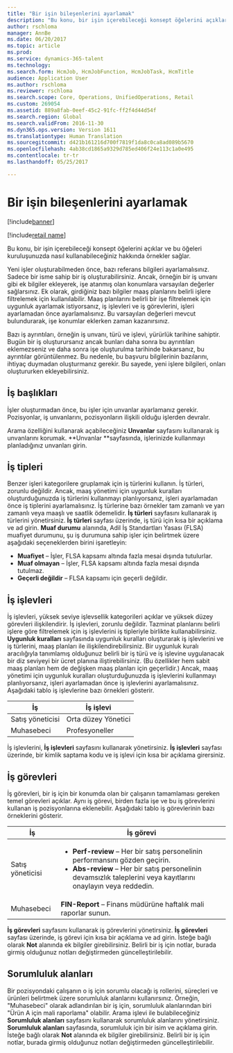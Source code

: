 ```yaml
---
title: "Bir işin bileşenlerini ayarlamak"
description: "Bu konu, bir işin içerebileceği konsept öğelerini açıklar ve bu öğeleri kuruluşunuzda nasıl kullanabileceğiniz hakkında örnekler sağlar."
author: rschloma
manager: AnnBe
ms.date: 06/20/2017
ms.topic: article
ms.prod: 
ms.service: dynamics-365-talent
ms.technology: 
ms.search.form: HcmJob, HcmJobFunction, HcmJobTask, HcmTitle
audience: Application User
ms.author: rschloma
ms.reviewer: rschloma
ms.search.scope: Core, Operations, UnifiedOperations, Retail
ms.custom: 269054
ms.assetid: 889a8fab-0eef-45c2-91fc-ff2f4d44d54f
ms.search.region: Global
ms.search.validFrom: 2016-11-30
ms.dyn365.ops.version: Version 1611
ms.translationtype: Human Translation
ms.sourcegitcommit: d421b161216d700f7819f1da8c0ca8ad089b5670
ms.openlocfilehash: 4ab38cd1865a9329d785ed406f24e113c1a0e495
ms.contentlocale: tr-tr
ms.lasthandoff: 05/25/2017

---
```


# <a name="setting-up-the-components-of-a-job"></a>Bir işin bileşenlerini ayarlamak

[!include[banner](includes/banner.md)]

[!include[retail name](includes/retail-name.md)]


Bu konu, bir işin içerebileceği konsept öğelerini açıklar ve bu öğeleri kuruluşunuzda nasıl kullanabileceğiniz hakkında örnekler sağlar. 

Yeni işler oluşturabilmeden önce, bazı referans bilgileri ayarlamalısınız. Sadece bir isme sahip bir iş oluşturabilirsiniz. Ancak, örneğin bir iş unvanı gibi ek bilgiler ekleyerek, işe atanmış olan konumlara varsayılan değerler sağlarsınız. Ek olarak, girdiğiniz bazı bilgiler maaş planlarını belirli işlere filtrelemek için kullanılabilir. Maaş planlarını belirli bir işe filtrelemek için uygunluk ayarlamak istiyorsanız, iş işlevleri ve iş görevlerini, işleri ayarlamadan önce ayarlamalısınız. Bu varsayılan değerleri mevcut bulundurarak, işe konumlar eklerken zaman kazanırsınız. 

Bazı iş ayrıntıları, örneğin iş unvanı, türü ve işlevi, yürürlük tarihine sahiptir. Bugün bir iş oluşturursanız ancak bunları daha sonra bu ayrıntıları eklemezseniz ve daha sonra işe oluşturulma tarihinde bakarsanız, bu ayrıntılar görüntülenmez. Bu nedenle, bu başvuru bilgilerinin bazılarını, ihtiyaç duymadan oluşturmanız gerekir. Bu sayede, yeni işlere bilgileri, onları oluştururken ekleyebilirsiniz.

## <a name="job-titles"></a>İş başlıkları
İşler oluşturmadan önce, bu işler için unvanlar ayarlamanız gerekir. Pozisyonlar, iş unvanlarını, pozisyonların ilişkili olduğu işlerden devralır. 

Arama özelliğini kullanarak açabileceğiniz **Unvanlar** sayfasını kullanarak iş unvanlarını korumak. **Unvanlar **sayfasında, işlerinizde kullanmayı planladığınız unvanları girin.

## <a name="job-types"></a>İş tipleri
Benzer işleri kategorilere gruplamak için iş türlerini kullanın. İş türleri, zorunlu değildir. Ancak, maaş yönetimi için uygunluk kuralları oluşturduğunuzda iş türlerini kullanmayı planlıyorsanız, işleri ayarlamadan önce iş tiplerini ayarlamalısınız. İş türlerine bazı örnekler tam zamanlı ve yarı zamanlı veya maaşlı ve saatlik ödemelidir. **İş türleri** sayfasını kullanarak iş türlerini yönetirsiniz. **İş türleri** sayfası üzerinde, iş türü için kısa bir açıklama ve ad girin. **Muaf durumu** alanında, Adil İş Standartları Yasası (FLSA) muafiyet durumunu, şu iş durumuna sahip işler için belirtmek üzere aşağıdaki seçeneklerden birini işaretleyin:

-   **Muafiyet** – İşler, FLSA kapsamı altında fazla mesai dışında tutulurlar.
-   **Muaf olmayan** – İşler, FLSA kapsamı altında fazla mesai dışında tutulmaz.
-   **Geçerli değildir** – FLSA kapsamı için geçerli değildir.

## <a name="job-functions"></a>İş işlevleri
İş işlevleri, yüksek seviye işlevsellik kategorileri açıklar ve yüksek düzey görevleri ilişkilendirir. İş işlevleri, zorunlu değildir. Tazminat planlarını belirli işlere göre filtrelemek için iş işlevlerini iş tipleriyle birlikte kullanabilirsiniz. **Uygunluk kuralları** sayfasında uygunluk kuralları oluşturarak iş işlevlerini ve iş türlerini, maaş planları ile ilişkilendirebilirsiniz. Bir uygunluk kuralı aracılığıyla tanımlamış olduğunuz belirli bir iş türü ve iş işlevine uygulanacak bir diz seviyeyi bir ücret planına iliştirebilirsiniz. (Bu özellikler hem sabit maaş planları hem de değişken maaş planları için geçerlidir.) Ancak, maaş yönetimi için uygunluk kuralları oluşturduğunuzda iş işlevlerini kullanmayı planlıyorsanız, işleri ayarlamadan önce iş işlevlerini ayarlamalısınız. Aşağıdaki tablo iş işlevlerine bazı örnekleri gösterir.

| İş           | İş işlevi         |
|---------------|----------------------|
| Satış yöneticisi | Orta düzey Yönetici    |
| Muhasebeci    | Profesyoneller        |

İş işlevlerini, **İş işlevleri** sayfasını kullanarak yönetirsiniz. **İş işlevleri** sayfası üzerinde, bir kimlik saptama kodu ve iş işlevi için kısa bir açıklama girersiniz.

## <a name="job-tasks"></a>İş görevleri
İş görevleri, bir iş için bir konumda olan bir çalışanın tamamlaması gereken temel görevleri açıklar. Aynı iş görevi, birden fazla işe ve bu iş görevlerini kullanan iş pozisyonlarına eklenebilir. Aşağıdaki tablo iş görevlerinin bazı örneklerini gösterir.

<table>
<thead>
<tr class="header">
<th>İş</th>
<th>İş görevi</th>
</tr>
</thead>
<tbody>
<tr class="odd">
<td>Satış yöneticisi</td>
<td><ul>
<li><strong>Perf-review</strong> – Her bir satış personelinin performansını gözden geçirin.</li>
<li><strong>Abs-review</strong> – Her bir satış personelinin devamsızlık taleplerini veya kayıtlarını onaylayın veya reddedin.</li>
</ul></td>
</tr>
<tr class="even">
<td>Muhasebeci</td>
<td><strong>FIN-Report</strong> – Finans müdürüne haftalık mali raporlar sunun.</td>
</tr>
</tbody>
</table>

**İş görevleri** sayfasını kullanarak iş görevlerini yönetirsiniz. **İş görevleri** sayfası üzerinde, iş görevi için kısa bir açıklama ve ad girin. İsteğe bağlı olarak **Not** alanında ek bilgiler girebilirsiniz. Belirli bir iş için notlar, burada girmiş olduğunuz notları değiştirmeden güncelleştirilebilir.

## <a name="areas-of-responsibility"></a>Sorumluluk alanları
Bir pozisyondaki çalışanın o iş için sorumlu olacağı iş rollerini, süreçleri ve ürünleri belirtmek üzere sorumluluk alanlarını kullanırsınız. Örneğin, "Muhasebeci" olarak adlandırılan bir iş için, sorumluluk alanlarından biri "Ürün A için mali raporlama" olabilir. Arama işlevi ile bulabileceğiniz **Sorumluluk alanları** sayfasını kullanarak sorumluluk alanlarını yönetirsiniz. **Sorumluluk alanları** sayfasında, sorumluluk için bir isim ve açıklama girin. İsteğe bağlı olarak **Not** alanında ek bilgiler girebilirsiniz. Belirli bir iş için notlar, burada girmiş olduğunuz notları değiştirmeden güncelleştirilebilir.




